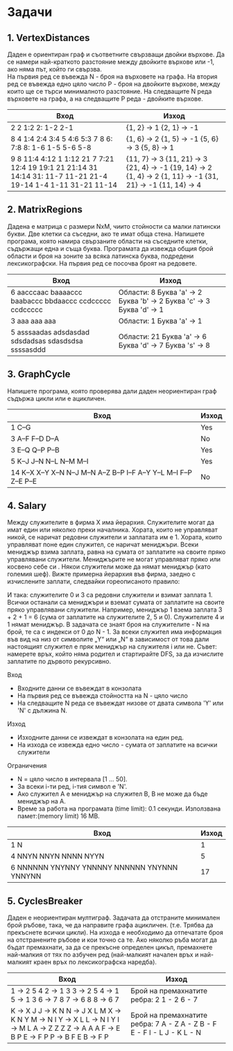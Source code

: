 ﻿# Задачи
## 1. VertexDistances
Даден е ориентиран граф и съответните свързващи двойки върхове. Да се намери най-краткото разстояние между двойките върхове или  -1, ако няма път, който ги свързва.  
На първия ред се въвежда N - броя на върховете на графа. 
На втория ред се въвежда едно цяло число P - броя на двойките върхове, между които ще се търси минималното разстояние. На следващите N реда върховете на графа, а на следващите P реда - двойките върхове.

| Вход | Изход |
|-|-|
| 2 2 1:2 2: 1-2 2-1 | {1, 2} -> 1 {2, 1} -> -1 |
| 8 4 1:4 2:4 3:4 5 4:6 5:3 7 8 6: 7:8 8: 1-6 1-5 5-6 5-8 | {1, 6} -> 2 {1, 5} -> -1 {5, 6} -> 3 {5, 8} -> 1 |
| 9 8 11:4 4:12 1 1:12 21 7 7:21 12:4 19 19:1 21 21:14 31 14:14 31: 11-7 11-21 21-4 19-14 1-4 1-11 31-21 11-14 | {11, 7} -> 3 {11, 21} -> 3 {21, 4} -> -1 {19, 14} -> 2 {1, 4} -> 2 {1, 11} -> -1 {31, 21} -> -1 {11, 14} -> 4 |

## 2. MatrixRegions
Дадена е матрица с размери NxM, чиито стойности са малки латински букви. Две клетки са съседни, ако те имат обща стена. Напишете програма, която намира свързаните области на съседните клетки, съдържащи една и съща буква. Програмата да извежда общия брой области и броя на зоните за всяка латинска буква, подредени лексикографски.
На първия ред се посочва броят на редовете.

| Вход | Изход |
|-|-|
| 6 aacccaac baaaaccc baabaccc bbdaaccc ccdccccc ccdccccc | Области: 8 Буква 'a' -> 2 Буква 'b' -> 2 Буква 'c' -> 3 Буква 'd' -> 1 |
| 3 aaa aaa aaa | Области: 1 Буква 'a' -> 1 |
| 5 asssaadas adsdasdad sdsdadsas sdasdsdsa ssssasddd | Области: 21 Буква 'a' -> 6 Буква 'd' -> 7 Буква 's' -> 8 |

## 3. GraphCycle
Напишете програма, която проверява дали даден неориентиран граф съдържа цикли или е ацикличен.

| Вход | Изход |
|-|-|
| 1 C–G | Yes |
| 3 A–F F–D D–A | No |
| 3 E–Q Q–P P–B | Yes |
| 5 K–J J–N N–L N–M M–I | Yes |
| 14 K–X X–Y X–N N–J M–N A–Z B–P I–F A–Y Y–L M–I F–P Z–E P–E | No |

## 4. Salary
Между служителите в фирма Х има йерархия. Служителите могат да имат един или няколко преки началника. Хората, които не управляват никой, се наричат редовни служители и заплатата им е 1. Хората, които управляват поне един служител, се наричат мениджъри. Всеки мениджър взима заплата, равна на сумата от заплатите на своите пряко управлявани служители. Мениджърите не могат управляват пряко или косвено себе си . Някои служители може да нямат мениджър (като големия шеф). Вижте примерна йерархия във фирма, заедно с изчислените заплати, следвайки гореописаното правило:
 
И така: служителите 0 и 3 са редовни служители и взимат заплата 1. Всички останали са мениджъри и вземат сумата от заплатите на своите пряко управлявани служители. Например, мениджър 1 взема заплата 3 + 2 + 1 = 6 (сума от заплатите на служителите 2, 5 и 0). Служителите 4 и 1 нямат мениджър.
В задачата се знаят броя на служителите -  N на брой, те са с индекси от 0 до N - 1. За всеки служител има информация във вид на низ от символите „Y“ или „N“ в зависимост от това дали настоящият служител е пряк мениджър на служителя i или не.
Съвет: намерете връх, който няма родител и стартирайте DFS, за да изчислите заплатите по дървото рекурсивно.

Вход
- Входните данни се въвеждат в конзолата
- На първия ред се въвежда стойността на N - цяло число
- На следващите N реда се въвеждат низове от двата символа 'Y' или 'N' с дължина N.

Изход
- Изходните данни се извеждат в конзолата на един ред.
- На изхода се извежда едно число - сумата от заплатите на всички служители 

Ограничения
- N = цяло число в интервала  [1 ... 50].
- За всеки i-ти ред,  i-тия символ е 'N'.
- Ако служител А е мениджър на служител В, В не може да бъде мениджър на А.
- Време за работа на програмата (time limit): 0.1 секунди. Използвана памет:(memory limit)  16 MB.

| Вход | Изход |
|-|-|
| 1 N | 1 |
| 4 NNYN NNYN NNNN NYYN | 5 |
| 6 NNNNNN YNYNNY YNNNNY NNNNNN YNYNNN YNNYNN | 17 |	 

## 5. CyclesBreaker
Даден е неориентиран мултиграф. Задачата да отстраните минимален брой ръбове, така, че да направите графа ацикличен.  (т.е. Трябва да прекъснете всички цикли). На изхода е необходимо да  отпечатате броя на отстранените ръбове и кои точно са те. Ако няколко ръба могат да бъдат премахнати, за да се прекъсне определен цикъл, премахнете най-малкия от тях по азбучен ред (най-малкият начален връх  и най-малкият краен връх по лексикографска наредба).

| Вход | Изход |
|-|-|
| 1 -> 2 5 4     2 -> 1 3     3 -> 2 5     4 -> 1     5 -> 1 3     6 -> 7 8     7 -> 6 8     8 -> 6 7    |     Брой   на премахнатите ребра: 2     1 -   2     6 -   7 |
| K -> X J     J -> K N     N -> J X L M     X -> K N Y     M -> N I     Y -> X L     L -> N I Y     I -> M L     A -> Z Z Z     Z -> A A A     F -> E B P     E -> F P     P -> B F E     B -> F P | Брой на премахнатите ребра: 7     A -   Z     A -   Z     B -   F     E -   F     I -   L     J -   K     L -   N |
